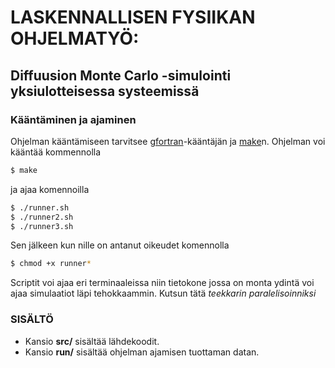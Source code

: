 # LASKENNALLISEN FYSIIKAN OHJELMATYÖ:
## Diffuusion Monte Carlo -simulointi yksiulotteisessa systeemissä 

### Kääntäminen ja ajaminen
Ohjelman kääntämiseen tarvitsee [gfortran]-kääntäjän ja [make]n. Ohjelman voi kääntää kommennolla
```sh
$ make
```
ja ajaa komennoilla 
```sh
$ ./runner.sh
$ ./runner2.sh
$ ./runner3.sh
```
Sen jälkeen kun nille on antanut oikeudet komennolla
```sh
$ chmod +x runner*
```
Scriptit voi ajaa eri terminaaleissa niin tietokone jossa on monta ydintä voi ajaa simulaatiot läpi tehokkaammin.
Kutsun tätä *teekkarin paralelisoinniksi*
### SISÄLTÖ
- Kansio **src/** sisältää lähdekoodit. 
- Kansio  **run/** sisältää ohjelman ajamisen tuottaman datan.

[gfortran]: <https://gcc.gnu.org/fortran/>
[make]: <https://www.gnu.org/software/make/>

